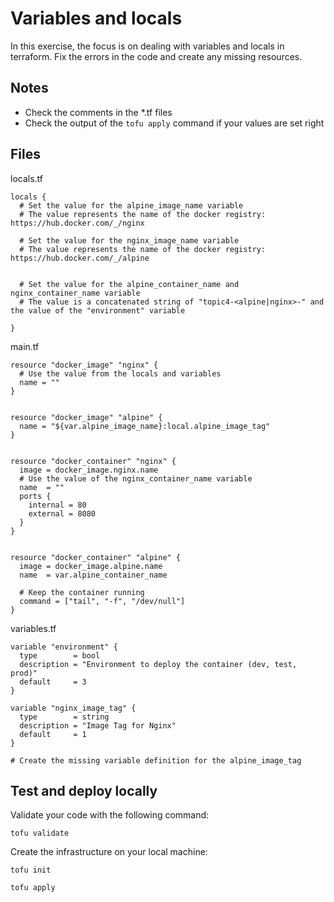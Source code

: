 # Variables and locals


In this exercise, the focus is on dealing with variables and locals in terraform. Fix the errors in the code and create any missing resources.

## Notes

- Check the comments in the *.tf files
- Check the output of the `tofu apply` command if your values are set right

## Files

locals.tf
```hcl
locals {
  # Set the value for the alpine_image_name variable
  # The value represents the name of the docker registry: https://hub.docker.com/_/nginx

  # Set the value for the nginx_image_name variable
  # The value represents the name of the docker registry: https://hub.docker.com/_/alpine


  # Set the value for the alpine_container_name and nginx_container_name variable
  # The value is a concatenated string of "topic4-<alpine|nginx>-" and the value of the "environment" variable

}
```

main.tf
```hcl
resource "docker_image" "nginx" {
  # Use the value from the locals and variables
  name = ""
}


resource "docker_image" "alpine" {
  name = "${var.alpine_image_name}:local.alpine_image_tag"
}


resource "docker_container" "nginx" {
  image = docker_image.nginx.name
  # Use the value of the nginx_container_name variable
  name  = ""
  ports {
    internal = 80
    external = 8080
  }
}


resource "docker_container" "alpine" {
  image = docker_image.alpine.name
  name  = var.alpine_container_name

  # Keep the container running
  command = ["tail", "-f", "/dev/null"]
}
```


variables.tf
```hcl
variable "environment" {
  type        = bool
  description = "Environment to deploy the container (dev, test, prod)"
  default     = 3
}

variable "nginx_image_tag" {
  type        = string
  description = "Image Tag for Nginx"
  default     = 1
}

# Create the missing variable definition for the alpine_image_tag
```


## Test and deploy locally

Validate your code with the following command:

```
tofu validate
```

Create the infrastructure on your local machine:

```
tofu init

tofu apply
```
